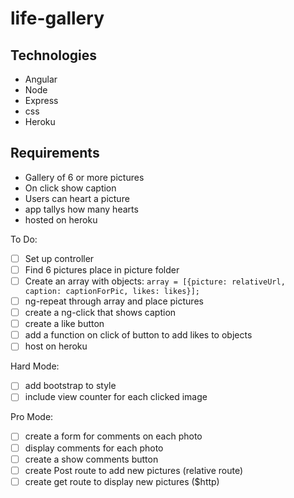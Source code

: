 # life-gallery

Technologies
------------
- Angular
- Node
- Express
- css
- Heroku


Requirements
------------
- Gallery of 6 or more pictures
- On click show caption
- Users can heart a picture
- app tallys how many hearts   
- hosted on heroku

To Do:

- [ ] Set up controller
- [ ] Find 6 pictures place in picture folder
- [ ] Create an array with objects:
``
array = [{picture: relativeUrl, caption: captionForPic, likes: likes}];
``
- [ ] ng-repeat through array and place pictures
- [ ] create a ng-click that shows caption
- [ ] create a like button 
- [ ] add a function on click of button to add likes to objects
- [ ] host on heroku

Hard Mode:
- [ ] add bootstrap to style
- [ ] include view counter for each clicked image

Pro Mode: 

- [ ] create a form for comments on each photo
- [ ] display comments for each photo
- [ ] create a show comments button
- [ ] create Post route to add new pictures (relative route)
- [ ] create get route to display new pictures ($http)